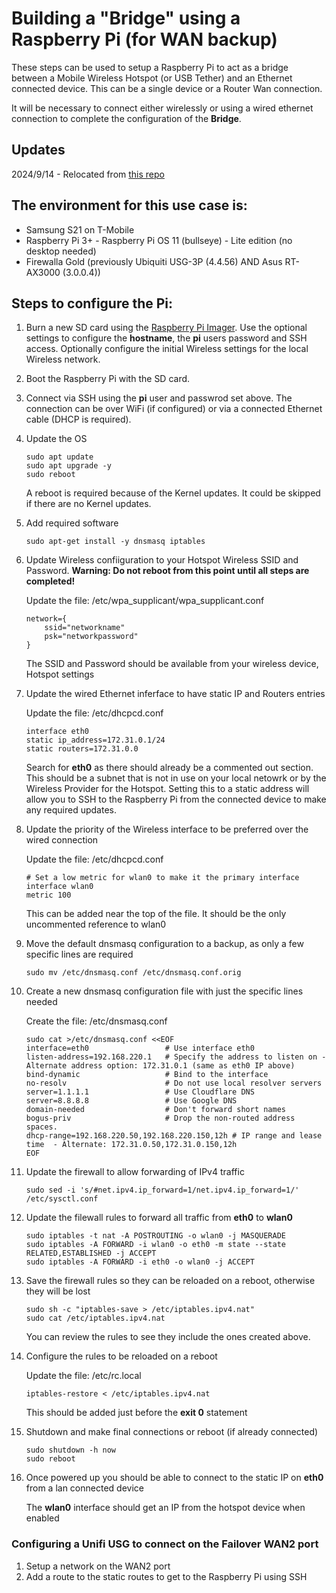
# Building a "Bridge" using a Raspberry Pi (for WAN backup)

These steps can be used to setup a Raspberry Pi to act as a bridge between a Mobile Wireless Hotspot (or USB Tether) and an Ethernet connected device.  This can be a single device or a Router Wan connection.

It will be necessary to connect either wirelessly or using a wired ethernet connection to complete the configuration of the **Bridge**.

## Updates

2024/9/14 - Relocated from [this repo](https://github.com/davidmattice/wan-backup)

## The environment for this use case is:
* Samsung S21 on T-Mobile
* Raspberry Pi 3+ - Raspberry Pi OS 11 (bullseye) - Lite edition (no desktop needed)
* Firewalla Gold (previously Ubiquiti USG-3P (4.4.56) AND Asus RT-AX3000 (3.0.0.4))

## Steps to configure the Pi:

1.  Burn a new SD card using the [Raspberry Pi Imager](https://www.raspberrypi.com/software/).  Use the optional settings to configure the **hostname**, the **pi** users password and SSH access.   Optionally configure the initial Wireless settings for the local Wireless network.

2.  Boot the Raspberry Pi with the SD card.

3.  Connect via SSH using the **pi** user and passwrod set above.  The connection can be over WiFi (if configured) or via a connected Ethernet cable (DHCP is required).

4.  Update the OS
    ```
    sudo apt update
    sudo apt upgrade -y
    sudo reboot
    ```
    A reboot is required because of the Kernel updates.  It could be skipped if there are no Kernel updates.

5.  Add required software
    ```
    sudo apt-get install -y dnsmasq iptables
    ```

6.  Update Wireless confiiguration to your Hotspot Wireless SSID and Password.  **Warning: Do not reboot from this point until all steps are completed!**

    Update the file: /etc/wpa_supplicant/wpa_supplicant.conf
    ```
    network={
        ssid="networkname"
        psk="networkpassword"
    }
    ```
    The SSID and Password should be available from your wireless device, Hotspot settings

7.  Update the wired Ethernet inferface to have static IP and Routers entries

    Update the file: /etc/dhcpcd.conf
    ```
    interface eth0
    static ip_address=172.31.0.1/24
    static routers=172.31.0.0
    ```
    Search for **eth0** as there should already be a commented out section.  This should be a subnet that is not in use on your local netowrk or by the Wireless Provider for the Hotspot.  Setting this to a static address will allow you to SSH to the Raspberry Pi from the connected device to make any required updates.

8.  Update the priority of the Wireless interface to be preferred over the wired connection

    Update the file: /etc/dhcpcd.conf
    ```
    # Set a low metric for wlan0 to make it the primary interface
    interface wlan0
    metric 100
    ```
    This can be added near the top of the file.  It should be the only uncommented reference to wlan0

9.  Move the default dnsmasq configuration to a backup, as only a few specific lines are required
    ```
    sudo mv /etc/dnsmasq.conf /etc/dnsmasq.conf.orig
    ```

10. Create a new dnsmasq configuration file with just the specific lines needed

    Create the file: /etc/dnsmasq.conf
    ```
    sudo cat >/etc/dnsmasq.conf <<EOF
    interface=eth0                 # Use interface eth0  
    listen-address=192.168.220.1   # Specify the address to listen on - Alternate address option: 172.31.0.1 (same as eth0 IP above)
    bind-dynamic                   # Bind to the interface
    no-resolv                      # Do not use local resolver servers
    server=1.1.1.1                 # Use Cloudflare DNS
    server=8.8.8.8                 # Use Google DNS
    domain-needed                  # Don't forward short names  
    bogus-priv                     # Drop the non-routed address spaces.  
    dhcp-range=192.168.220.50,192.168.220.150,12h # IP range and lease time  - Alternate: 172.31.0.50,172.31.0.150,12h
    EOF

    ```

11. Update the firewall to allow forwarding of IPv4 traffic
    ```
    sudo sed -i 's/#net.ipv4.ip_forward=1/net.ipv4.ip_forward=1/' /etc/sysctl.conf
    ```

12. Update the filewall rules to forward all traffic from **eth0** to **wlan0**
    ```
    sudo iptables -t nat -A POSTROUTING -o wlan0 -j MASQUERADE
    sudo iptables -A FORWARD -i wlan0 -o eth0 -m state --state RELATED,ESTABLISHED -j ACCEPT  
    sudo iptables -A FORWARD -i eth0 -o wlan0 -j ACCEPT
    ```

13. Save the firewall rules so they can be reloaded on a reboot, otherwise they will be lost
    ```
    sudo sh -c "iptables-save > /etc/iptables.ipv4.nat"
    sudo cat /etc/iptables.ipv4.nat
    ```
    You can review the rules to see they include the ones created above.

14. Configure the rules to be reloaded on a reboot

    Update the file: /etc/rc.local
    ```
    iptables-restore < /etc/iptables.ipv4.nat
    ```
    This should be added just before the **exit 0** statement

15. Shutdown and make final connections or reboot (if already connected)
    ```
    sudo shutdown -h now
    sudo reboot
    ```

16. Once powered up you should be able to connect to the static IP on **eth0** from a lan connected device

    The **wlan0** interface should get an IP from the hotspot device when enabled

### Configuring a Unifi USG to connect on the Failover WAN2 port

1.  Setup a network on the WAN2 port
2.  Add a route to the static routes to get to the Raspberry Pi using SSH
